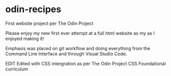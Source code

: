 # odin-recipes
First website project per The Odin Project

Please enjoy my new first ever attempt at a full html website as my as I enjoyed making it!

Emphasis was placed on git workflow and doing everything from the Command Line Interface and through Visual Studio Code.

EDIT
Edited with CSS intergration as per The Odin Project CSS Foundational curriculum